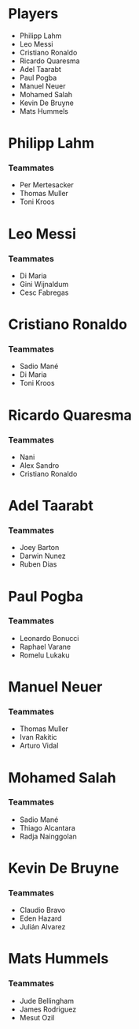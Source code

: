 # Players
-   Philipp Lahm
-	Leo Messi
-	Cristiano Ronaldo
-	Ricardo Quaresma
-	Adel Taarabt
-	Paul Pogba
-	Manuel Neuer
-	Mohamed Salah
-	Kevin De Bruyne
-	Mats Hummels

# Philipp Lahm

### Teammates

-	Per Mertesacker
-	Thomas Muller
-	Toni Kroos

# Leo Messi

### Teammates

-	Di Maria
-	Gini Wijnaldum
-	Cesc Fabregas

# Cristiano Ronaldo

### Teammates

-	Sadio Mané
-	Di Maria
-	Toni Kroos

# Ricardo Quaresma

### Teammates 

-	Nani
-	Alex Sandro
-	Cristiano Ronaldo

# Adel Taarabt

### Teammates

-	Joey Barton
-	Darwin Nunez
-	Ruben Dias

# Paul Pogba

### Teammates

-	Leonardo Bonucci
-	Raphael Varane
-	Romelu Lukaku

# Manuel Neuer

### Teammates

-	Thomas Muller
-	Ivan Rakitic
-	Arturo Vidal

# Mohamed Salah

### Teammates

-	Sadio Mané
-	Thiago Alcantara
-	Radja Nainggolan

# Kevin De Bruyne

### Teammates

-	Claudio Bravo
-	Eden Hazard
-	Julián Alvarez

# Mats Hummels

### Teammates

-	Jude Bellingham
-	James Rodriguez
-	Mesut Ozil